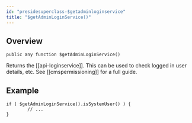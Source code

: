 ```yaml
---
id: "presidesuperclass-$getadminloginservice"
title: "$getAdminLoginService()"
---
```



## Overview




```luceescript
public any function $getAdminLoginService()
```

Returns the [[api-loginservice]]. This can be used to check logged in user details, etc.
See [[cmspermissioning]] for a full guide.


## Example


```luceescript
if ( $getAdminLoginService().isSystemUser() ) {
        // ...
}
```

